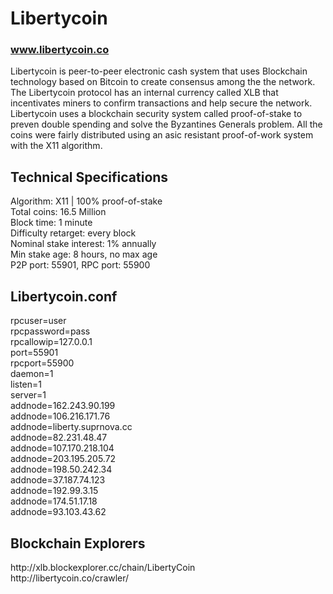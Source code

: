 
<h1>Libertycoin </h1>
<a href="http://libertycoin.co"><h3>www.libertycoin.co</h3></a>
<p>Libertycoin is peer-to-peer electronic cash system that uses Blockchain technology based on Bitcoin to create consensus among the the network. The Libertycoin protocol has an internal currency called XLB that incentivates miners to confirm transactions and help secure the network. Libertycoin uses a blockchain security system called proof-of-stake to preven double spending and solve the Byzantines Generals problem. All the coins were fairly distributed using an asic resistant proof-of-work system with the X11 algorithm.

<h2><strong>Technical Specifications</strong></h2>
Algorithm: X11 | 100% proof-of-stake<br>
Total coins: 16.5 Million<br>
Block time: 1 minute<br>
Difficulty retarget: every block<br>
Nominal stake interest: 1% annually<br>
Min stake age: 8 hours, no max age<br>
P2P port: 55901, RPC port: 55900<br>

<h2>Libertycoin.conf</h2>
rpcuser=user<br>
rpcpassword=pass<br>
rpcallowip=127.0.0.1<br>
port=55901<br>
rpcport=55900<br>
daemon=1<br>
listen=1<br>
server=1<br>
addnode=162.243.90.199<br>
addnode=106.216.171.76<br>
addnode=liberty.suprnova.cc<br>
addnode=82.231.48.47<br>
addnode=107.170.218.104<br>
addnode=203.195.205.72<br>
addnode=198.50.242.34<br>
addnode=37.187.74.123<br>
addnode=192.99.3.15<br>
addnode=174.51.17.18<br>
addnode=93.103.43.62<br>


<h2><strong>Blockchain Explorers</strong></h2>
http://xlb.blockexplorer.cc/chain/LibertyCoin<br>
http://libertycoin.co/crawler/<br>

